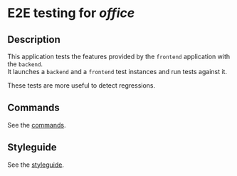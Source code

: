 # E2E testing for _office_

## Description

This application tests the features provided by the `frontend` application with the `backend`.  
It launches a `backend` and a `frontend` test instances and run tests against it.

These tests are more useful to detect regressions.

## Commands

See the [commands](./docs/commands.md).

## Styleguide

See the [styleguide](./docs/styleguide.md).
